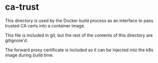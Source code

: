 # ca-trust

This directory is used by the Docker build process as an interface to pass trusted CA certs into a container image.

This file is included in git, but the rest of the contents of this directory are gitignore'd.

The forward proxy certificate is included so it can be injected into the k8s image during build time.

